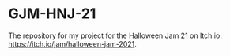 # GJM-HNJ-21
The repository for my project for the Halloween Jam 21 on Itch.io: https://itch.io/jam/halloween-jam-2021. 
